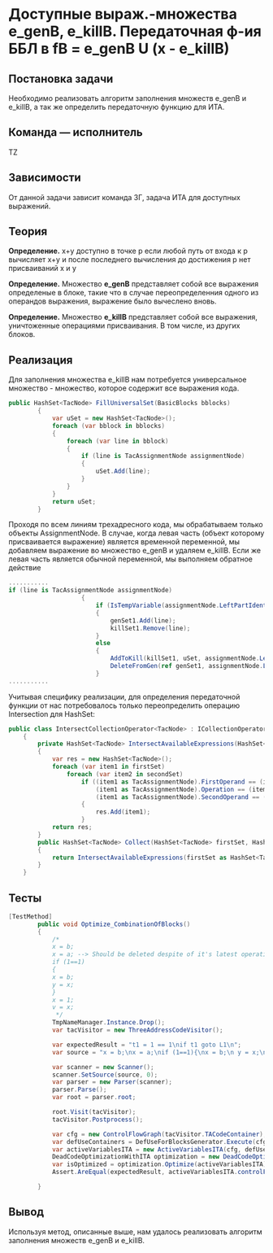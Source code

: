 # Доступные выраж.-множества e_genB, e_killB. Передаточная ф-ия ББЛ в fB = e_genB U (x - e_killB)

## Постановка задачи
Необходимо реализовать алгоритм заполнения множеств e_genB и e_killB, а так же определить передаточную функцию для ИТА.

## Команда — исполнитель
TZ

## Зависимости
От данной задачи зависит команда ЗГ, задача ИТА для доступных выражений.

## Теория
**Определение.** x+y доступно в точке p если любой путь от входа к p
вычисляет x+y и после последнего вычисления до достижения p нет
присваиваний x и y

**Определение.** Множество **e_genB** представляет собой все выражения определеные в блоке, такие что в случае переопределенния одного из операндов выражения, выражение было вычеслено вновь.

**Определение.** Множество **e_killB** представляет собой все выражения, уничтоженные операциями присваивания. В том числе, из других блоков.

## Реализация
Для заполнения множества e_killB нам потребуется универсальное множество - множество, которое содержит все выражения кода.
```csharp
public HashSet<TacNode> FillUniversalSet(BasicBlocks bblocks)
        {
            var uSet = new HashSet<TacNode>();
            foreach (var bblock in bblocks)
            {
                foreach (var line in bblock)
                {
                    if (line is TacAssignmentNode assignmentNode)
                    {
                        uSet.Add(line);
                    }
                }
            }
            return uSet;
        }
```

Проходя по всем линиям трехадресного кода, мы обрабатываем только объекты AssignmentNode. В случае, когда левая часть (объект которому присваивается выражение) является временной переменной, мы добавляем выражение во множество e_genB и удаляем e_killB.
Если же левая часть является обычной переменной, мы выполняем обратное действие
```csharp
...........
if (line is TacAssignmentNode assignmentNode)
                    {
                        if (IsTempVariable(assignmentNode.LeftPartIdentifier))
                        {
                            genSet1.Add(line);
                            killSet1.Remove(line);
                        }
                        else
                        {
                            AddToKill(killSet1, uSet, assignmentNode.LeftPartIdentifier);
                            DeleteFromGen(ref genSet1, assignmentNode.LeftPartIdentifier);
                        }
...........
```
Учитывая специфику реализации, для определения передаточной функции от нас потребовалось только переопределить операцию Intersection для HashSet<TacNode>:
```csharp
public class IntersectCollectionOperator<TacNode> : ICollectionOperator<TacNode>
    {
        private HashSet<TacNode> IntersectAvailableExpressions(HashSet<TacNode> firstSet, HashSet<TacNode> secondSet)
        {
            var res = new HashSet<TacNode>();
            foreach (var item1 in firstSet)
                foreach (var item2 in secondSet)
                    if ((item1 as TacAssignmentNode).FirstOperand == (item2 as TacAssignmentNode).FirstOperand && 
                        (item1 as TacAssignmentNode).Operation == (item2 as TacAssignmentNode).Operation &&
                        (item1 as TacAssignmentNode).SecondOperand == (item2 as TacAssignmentNode).SecondOperand)
                    {
                        res.Add(item1);
                    }
            return res;
        }
        public HashSet<TacNode> Collect(HashSet<TacNode> firstSet, HashSet<TacNode> secondSet)
        {         
            return IntersectAvailableExpressions(firstSet as HashSet<TacNode>, secondSet as HashSet<TacNode>);
        }
    }
```
## Тесты
```csharp
[TestMethod]
        public void Optimize_CombinationOfBlocks()
        {
            /*
            x = b;
            x = a; --> Should be deleted despite of it's latest operation in block
            if (1==1)
            {
            x = b;
            y = x;
            }
            x = 1;
            v = x;
             */
            TmpNameManager.Instance.Drop();
            var tacVisitor = new ThreeAddressCodeVisitor();

            var expectedResult = "t1 = 1 == 1\nif t1 goto L1\n";
            var source = "x = b;\nx = a;\nif (1==1){\nx = b;\n y = x;\n}\n x = 1;\n v = x;\n";

            var scanner = new Scanner();
            scanner.SetSource(source, 0);
            var parser = new Parser(scanner);
            parser.Parse();
            var root = parser.root;

            root.Visit(tacVisitor);
            tacVisitor.Postprocess();

            var cfg = new ControlFlowGraph(tacVisitor.TACodeContainer);
            var defUseContainers = DefUseForBlocksGenerator.Execute(cfg.SourceBasicBlocks);
            var activeVariablesITA = new ActiveVariablesITA(cfg, defUseContainers);
            DeadCodeOptimizationWithITA optimization = new DeadCodeOptimizationWithITA();
            var isOptimized = optimization.Optimize(activeVariablesITA);
            Assert.AreEqual(expectedResult, activeVariablesITA.controlFlowGraph.SourceBasicBlocks.BasicBlockItems[0].ToString());

        }
```
## Вывод
Используя метод, описанные выше, нам удалось реализовать алгоритм заполнения множеств e_genB и e_killB.
